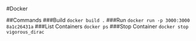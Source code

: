 #Docker

##Commands
###Build
`docker build .`
###Run
`docker run -p 3000:3000 8a1c26431a`
###List Containers
`docker ps`
###Stop Container
`docker stop vigorous_dirac`